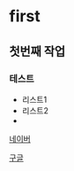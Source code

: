 # first
## 첫번째 작업
### 테스트
- 리스트1
- 리스트2
- 

[네이버](https://www.naver.com/)

[구글](https://www.google.com/)
